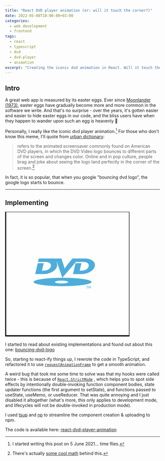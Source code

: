 ```yaml
---
title: "React DVD player animation (or: will it touch the corner?)"
date: 2022-05-08T18:00:00+03:00
categories:
  - web development
  - frontend
tags:
  - react
  - typescript
  - dvd 
  - dvd-player
  - animation
excerpt: "Creating the iconic dvd animation in React. Will it touch the corner?"
---
```


## Intro

A great web app is measured by its easter eggs. Ever since [Moonlander (1973)][moonlander], easter eggs have gradually become more and more common in the software we write. And that's no surprise - over the years, it's gotten easier and easier to hide easter eggs in our code, and the bliss users have when they happen to wander upon such an egg is heavenly 👼  

Personally, I really like the iconic dvd player animation.[^1] For those who don't know this meme, I'll quote from [urban dictionary][urban-dvd]:
> refers to the animated screensaver commonly found on American DVD players, in which the DVD Video logo bounces to different parts of the screen and changes color. Online and in pop culture, people brag and joke about seeing the logo land perfectly in the corner of the screen.[^2]

In fact, it is so popular, that when you google "bouncing dvd logo", the google logo starts to bounce.

---

## Implementing
![dvd-animation](/assets/images/2022-05-08-react-dvd-player-animation/dvd-animation.gif)

I started to read about existing implementations and found out about this one:
[bouncing-dvd-logo][bouncing-dvd-logo]

So, starting to react-ify things up, I rewrote the code in TypeScript, and refactored it to use [`requestAnimationFrame`][useAnimationFrame] to get a smooth animation.

A weird bug that took me some time to solve was that my hooks were called twice - this is because of [`React.StrictMode`][react-strict-mode] , which helps you to spot side effects by intentionally double-invoking function component bodies, state updater functions (the first argument to setState), and functions passed to useState, useMemo, or useReducer. That was quite annoying and I just disabled it altogether (what's more, this only applies to development mode, and lifecycles will not be double-invoked in production mode).

I used [tsup][tsup] and [np][np] to streamline the component creation & uploading to npm. 

The code is available here: [react-dvd-player-animation][react-dvd-player-animation]

[^1]: I started writing this post on 5 June 2021... time flies.
[^2]: There's actually [some cool math][dvd-logo-math] behind this.

[moonlander]: https://en.wikipedia.org/wiki/Lunar_Lander_(video_game_genre)#Graphical_games
[urban-dvd]: https://knowyourmeme.com/memes/bouncing-dvd-logo
[dvd-logo-math]: http://prgreen.github.io/blog/2013/09/30/the-bouncing-dvd-logo-explained/
[bouncing-dvd-logo]: https://github.com/andrewchmr/BouncingDVDLogoReactSVG/
[tsup]: https://github.com/egoist/tsup
[np]: https://github.com/sindresorhus/np
[useAnimationFrame]: https://css-tricks.com/using-requestanimationframe-with-react-hooks/
[react-strict-mode]: https://reactjs.org/docs/strict-mode.html
[react-dvd-player-animation]: https://github.com/liorp/react-dvd-player-animation/